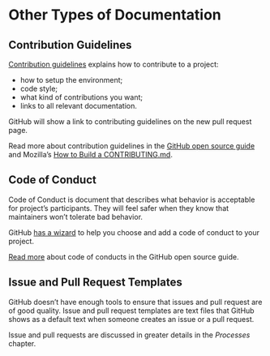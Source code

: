 # Other Types of Documentation

## Contribution Guidelines

[Contribution guidelines](https://help.github.com/articles/setting-guidelines-for-repository-contributors/) explains how to contribute to a project:

* how to setup the environment;
* code style;
* what kind of contributions you want;
* links to all relevant documentation.

GitHub will show a link to contributing guidelines on the new pull request page.

Read more about contribution guidelines in the [GitHub open source guide](](https://opensource.guide/starting-a-project/#writing-your-contributing-guidelines)) and Mozilla’s [How to Build a CONTRIBUTING.md](http://mozillascience.github.io/working-open-workshop/contributing/).

## Code of Conduct

Code of Conduct is document that describes what behavior is acceptable for project’s participants. They will feel safer when they know that maintainers won’t tolerate bad behavior.

GitHub [has a wizard](https://help.github.com/articles/adding-a-code-of-conduct-to-your-project/) to help you choose and add a code of conduct to your project. 

[Read more](https://opensource.guide/code-of-conduct/) about code of conducts in the GitHub open source guide.

## Issue and Pull Request Templates

GitHub doesn’t have enough tools to ensure that issues and pull request are of good quality. Issue and pull request templates are text files that GitHub shows as a default text when someone creates an issue or a pull request.

Issue and pull requests are discussed in greater details in the *Processes* chapter.
